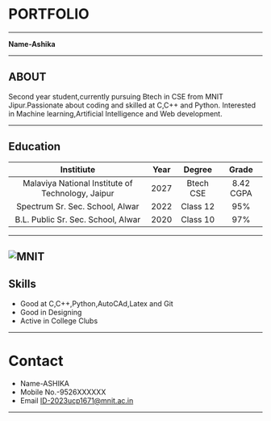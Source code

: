 # PORTFOLIO
---
**Name-Ashika**

---
## ABOUT
Second year student,currently pursuing Btech in CSE from MNIT Jipur.Passionate about coding and skilled at C,C++ and Python. Interested in Machine learning,Artificial Intelligence and Web development.

---
## Education
|Institiute|Year|Degree|Grade|
| :----: | :----: | :----: | :----: |
|Malaviya National Institute of Technology, Jaipur|2027|Btech CSE|8.42 CGPA|
|Spectrum Sr. Sec. School, Alwar|2022|Class 12|95%|
|B.L. Public Sr. Sec. School, Alwar|2020|Class 10|97%|
---
![MNIT](https://cdec.mnit.ac.in/images/slider-images/slider1.jpg)
---

## Skills
- Good at C,C++,Python,AutoCAd,Latex and Git
- Good in Designing
- Active in College Clubs
---
# Contact
- Name-ASHIKA
- Mobile No.-9526XXXXXX
- Email ID-2023ucp1671@mnit.ac.in
---


